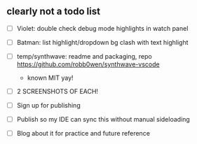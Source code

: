 ## clearly not a todo list

- [ ] Violet: double check debug mode highlights in watch panel
- [ ] Batman: list highlight/dropdown bg clash with text highlight
- [ ] temp/synthwave: readme and packaging, repo https://github.com/robb0wen/synthwave-vscode
    - known MIT yay!
- [ ] 2 SCREENSHOTS OF EACH!
- [ ] Sign up for publishing
- [ ] Publish so my IDE can sync this without manual sideloading
- [ ] Blog about it for practice and future reference

